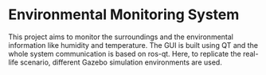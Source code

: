 # Environmental Monitoring System

This project aims to monitor the surroundings and the environmental information like humidity and temperature. The GUI is built using QT and the whole system communication is based on ros-qt. Here, to replicate the real-life scenario, different Gazebo simulation environments are used.
